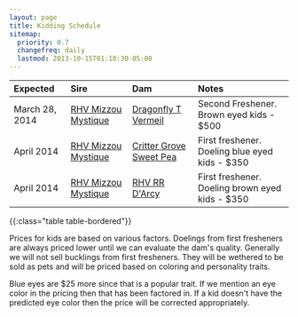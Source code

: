 ```yaml
---
layout: page
title: Kidding Schedule
sitemap:
  priority: 0.7
  changefreq: daily
  lastmod: 2013-10-15T01:10:30-05:00
---
```


| Expected | Sire | Dam | Notes
|:---|:---|:---|:---
|March 28, 2014 | [RHV Mizzou Mystique](/goats/RHV_Mizzou_Mystique) | [Dragonfly T Vermeil](/goats/Dragonfly_T_Vermeil)|Second Freshener. Brown eyed kids - $500
|April 2014 | [RHV Mizzou Mystique](/goats/RHV_Mizzou_Mystique) | [Critter Grove Sweet Pea](/goats/Critter-Grove-Sweet-Pea)|First freshener. Doeling blue eyed kids - $350
|April 2014 | [RHV Mizzou Mystique](/goats/RHV_Mizzou_Mystique) | [RHV RR D'Arcy](/goats/RHV_RR_DArcy)|First freshener. Doeling brown eyed kids - $350
{{:class="table table-bordered"}}

Prices for kids are based on various factors. Doelings from first fresheners are always priced lower until we can evaluate the dam's quality. Generally we will not sell bucklings from first fresheners. They will be wethered to be sold as pets and will be priced based on coloring and personality traits.

Blue eyes are $25 more since that is a popular trait. If we mention an eye color in the pricing then that has been factored in. If a kid doesn't have the predicted eye color then the price will be corrected appropriately.
